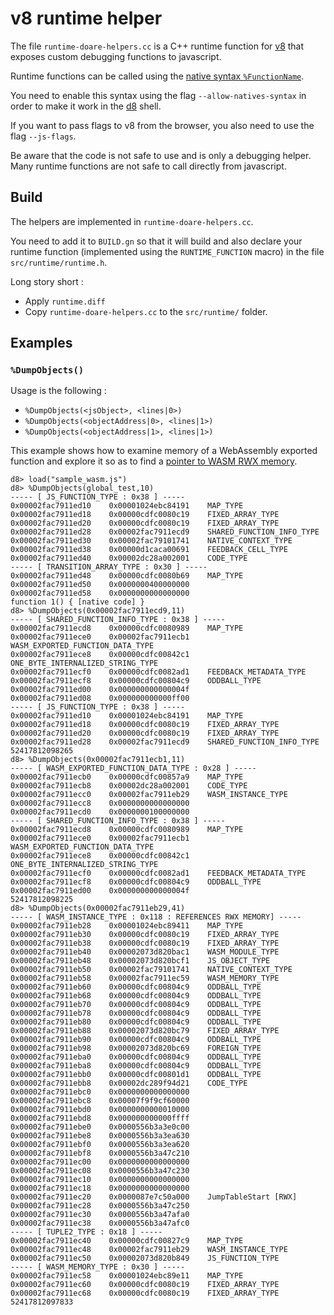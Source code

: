 # v8 runtime helper

The file `runtime-doare-helpers.cc` is a C++ runtime function for [v8](https://v8.dev/) that exposes custom debugging functions to javascript.

Runtime functions can be called using the [native syntax `%FunctionName`](https://v8.dev/docs/builtin-functions).

You need to enable this syntax using the flag `--allow-natives-syntax` in order to make it work in the [d8](https://cs.chromium.org/chromium/src/v8/src/d8.cc) shell.

If you want to pass flags to v8 from the browser, you also need to use the flag `--js-flags`.

Be aware that the code is not safe to use and is only a debugging helper.
Many runtime functions are not safe to call directly from javascript.

## Build

The helpers are implemented in `runtime-doare-helpers.cc`. 

You need to add it to `BUILD.gn` so that it will build and also declare your runtime function (implemented using the `RUNTIME_FUNCTION` macro) in the file `src/runtime/runtime.h`.

Long story short : 
- Apply `runtime.diff`
- Copy `runtime-doare-helpers.cc` to the `src/runtime/` folder.

## Examples

### `%DumpObjects()`

Usage is the following : 

* `%DumpObjects(<jsObject>, <lines|0>)`
* `%DumpObjects(<objectAddress|0>, <lines|1>)`
* `%DumpObjects(<objectAddress|1>, <lines|1>)`

This example shows how to examine memory of a WebAssembly exported function and explore it so as to find a [pointer to WASM RWX memory](https://abiondo.me/2019/01/02/exploiting-math-expm1-v8/#code-execution).

```
d8> load("sample_wasm.js")
d8> %DumpObjects(global_test,10)
----- [ JS_FUNCTION_TYPE : 0x38 ] -----
0x00002fac7911ed10    0x00001024ebc84191    MAP_TYPE    
0x00002fac7911ed18    0x00000cdfc0080c19    FIXED_ARRAY_TYPE    
0x00002fac7911ed20    0x00000cdfc0080c19    FIXED_ARRAY_TYPE    
0x00002fac7911ed28    0x00002fac7911ecd9    SHARED_FUNCTION_INFO_TYPE    
0x00002fac7911ed30    0x00002fac79101741    NATIVE_CONTEXT_TYPE    
0x00002fac7911ed38    0x00000d1caca00691    FEEDBACK_CELL_TYPE    
0x00002fac7911ed40    0x00002dc28a002001    CODE_TYPE    
----- [ TRANSITION_ARRAY_TYPE : 0x30 ] -----
0x00002fac7911ed48    0x00000cdfc0080b69    MAP_TYPE    
0x00002fac7911ed50    0x0000000400000000    
0x00002fac7911ed58    0x0000000000000000    
function 1() { [native code] }
d8> %DumpObjects(0x00002fac7911ecd9,11)
----- [ SHARED_FUNCTION_INFO_TYPE : 0x38 ] -----
0x00002fac7911ecd8    0x00000cdfc0080989    MAP_TYPE    
0x00002fac7911ece0    0x00002fac7911ecb1    WASM_EXPORTED_FUNCTION_DATA_TYPE    
0x00002fac7911ece8    0x00000cdfc00842c1    ONE_BYTE_INTERNALIZED_STRING_TYPE    
0x00002fac7911ecf0    0x00000cdfc0082ad1    FEEDBACK_METADATA_TYPE    
0x00002fac7911ecf8    0x00000cdfc00804c9    ODDBALL_TYPE    
0x00002fac7911ed00    0x000000000000004f    
0x00002fac7911ed08    0x000000000000ff00    
----- [ JS_FUNCTION_TYPE : 0x38 ] -----
0x00002fac7911ed10    0x00001024ebc84191    MAP_TYPE    
0x00002fac7911ed18    0x00000cdfc0080c19    FIXED_ARRAY_TYPE    
0x00002fac7911ed20    0x00000cdfc0080c19    FIXED_ARRAY_TYPE    
0x00002fac7911ed28    0x00002fac7911ecd9    SHARED_FUNCTION_INFO_TYPE    
52417812098265
d8> %DumpObjects(0x00002fac7911ecb1,11)
----- [ WASM_EXPORTED_FUNCTION_DATA_TYPE : 0x28 ] -----
0x00002fac7911ecb0    0x00000cdfc00857a9    MAP_TYPE    
0x00002fac7911ecb8    0x00002dc28a002001    CODE_TYPE    
0x00002fac7911ecc0    0x00002fac7911eb29    WASM_INSTANCE_TYPE    
0x00002fac7911ecc8    0x0000000000000000    
0x00002fac7911ecd0    0x0000000100000000    
----- [ SHARED_FUNCTION_INFO_TYPE : 0x38 ] -----
0x00002fac7911ecd8    0x00000cdfc0080989    MAP_TYPE    
0x00002fac7911ece0    0x00002fac7911ecb1    WASM_EXPORTED_FUNCTION_DATA_TYPE    
0x00002fac7911ece8    0x00000cdfc00842c1    ONE_BYTE_INTERNALIZED_STRING_TYPE    
0x00002fac7911ecf0    0x00000cdfc0082ad1    FEEDBACK_METADATA_TYPE    
0x00002fac7911ecf8    0x00000cdfc00804c9    ODDBALL_TYPE    
0x00002fac7911ed00    0x000000000000004f    
52417812098225
d8> %DumpObjects(0x00002fac7911eb29,41)
----- [ WASM_INSTANCE_TYPE : 0x118 : REFERENCES RWX MEMORY] -----
0x00002fac7911eb28    0x00001024ebc89411    MAP_TYPE    
0x00002fac7911eb30    0x00000cdfc0080c19    FIXED_ARRAY_TYPE    
0x00002fac7911eb38    0x00000cdfc0080c19    FIXED_ARRAY_TYPE    
0x00002fac7911eb40    0x00002073d820bac1    WASM_MODULE_TYPE    
0x00002fac7911eb48    0x00002073d820bcf1    JS_OBJECT_TYPE    
0x00002fac7911eb50    0x00002fac79101741    NATIVE_CONTEXT_TYPE    
0x00002fac7911eb58    0x00002fac7911ec59    WASM_MEMORY_TYPE    
0x00002fac7911eb60    0x00000cdfc00804c9    ODDBALL_TYPE    
0x00002fac7911eb68    0x00000cdfc00804c9    ODDBALL_TYPE    
0x00002fac7911eb70    0x00000cdfc00804c9    ODDBALL_TYPE    
0x00002fac7911eb78    0x00000cdfc00804c9    ODDBALL_TYPE    
0x00002fac7911eb80    0x00000cdfc00804c9    ODDBALL_TYPE    
0x00002fac7911eb88    0x00002073d820bc79    FIXED_ARRAY_TYPE    
0x00002fac7911eb90    0x00000cdfc00804c9    ODDBALL_TYPE    
0x00002fac7911eb98    0x00002073d820bc69    FOREIGN_TYPE    
0x00002fac7911eba0    0x00000cdfc00804c9    ODDBALL_TYPE    
0x00002fac7911eba8    0x00000cdfc00804c9    ODDBALL_TYPE    
0x00002fac7911ebb0    0x00000cdfc00801d1    ODDBALL_TYPE    
0x00002fac7911ebb8    0x00002dc289f94d21    CODE_TYPE    
0x00002fac7911ebc0    0x0000000000000000    
0x00002fac7911ebc8    0x00007f9f9cf60000    
0x00002fac7911ebd0    0x0000000000010000    
0x00002fac7911ebd8    0x000000000000ffff    
0x00002fac7911ebe0    0x0000556b3a3e0c00    
0x00002fac7911ebe8    0x0000556b3a3ea630    
0x00002fac7911ebf0    0x0000556b3a3ea620    
0x00002fac7911ebf8    0x0000556b3a47c210    
0x00002fac7911ec00    0x0000000000000000    
0x00002fac7911ec08    0x0000556b3a47c230    
0x00002fac7911ec10    0x0000000000000000    
0x00002fac7911ec18    0x0000000000000000    
0x00002fac7911ec20    0x0000087e7c50a000    JumpTableStart [RWX]
0x00002fac7911ec28    0x0000556b3a47c250    
0x00002fac7911ec30    0x0000556b3a47afa0    
0x00002fac7911ec38    0x0000556b3a47afc0    
----- [ TUPLE2_TYPE : 0x18 ] -----
0x00002fac7911ec40    0x00000cdfc00827c9    MAP_TYPE    
0x00002fac7911ec48    0x00002fac7911eb29    WASM_INSTANCE_TYPE    
0x00002fac7911ec50    0x00002073d820b849    JS_FUNCTION_TYPE    
----- [ WASM_MEMORY_TYPE : 0x30 ] -----
0x00002fac7911ec58    0x00001024ebc89e11    MAP_TYPE    
0x00002fac7911ec60    0x00000cdfc0080c19    FIXED_ARRAY_TYPE    
0x00002fac7911ec68    0x00000cdfc0080c19    FIXED_ARRAY_TYPE    
52417812097833
```
